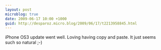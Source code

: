 ```yaml
---
layout: post
microblog: true
date: 2009-06-17 10:00 +1000
guid: http://desparoz.micro.blog/2009/06/17/t2213958845.html
---
```

iPhone OS3 update went well. Loving having copy and paste. It just seems such so natural ;-)
